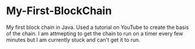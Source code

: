 # My-First-BlockChain
My first block chain in Java. Used a tutorial on YouTube to create the basis of the chain. I am attmepting to get the chain to run on a timer every few minutes but I am currently stuck and can't get it to run.
